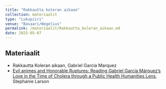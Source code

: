 ```yaml
---
title: "Rakkautta koleran aikaan"
collection: materiaalit
type: "Lukupiiri"
venue: "Basaari/Wegelius"
permalink: /materiaalit/Rakkautta_koleran_aikaan.md
date: 2025-05-07
---
```


## Materiaalit
- Rakkautta Koleran aikaan, Gabriel Garcia Marquez
- [Evil animes and Honorable Ruptures: Reading Gabriel García
Márquez’s Love in the Time of Cholera through a Public Health
Humanities Lens](https://pmc.ncbi.nlm.nih.gov/articles/PMC8783774/), Stephanie Larson











